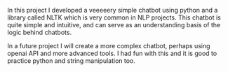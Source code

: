 In this project I developed a veeeeery simple chatbot using python and a library called NLTK which is very common in NLP projects. This chatbot is quite simple and intuitive, and can serve as an understanding basis of the logic behind chatbots.

In a future project I will create a more complex chatbot, perhaps using openai API and more advanced tools. I had fun with this and it is good to practice python and string manipulation too.
